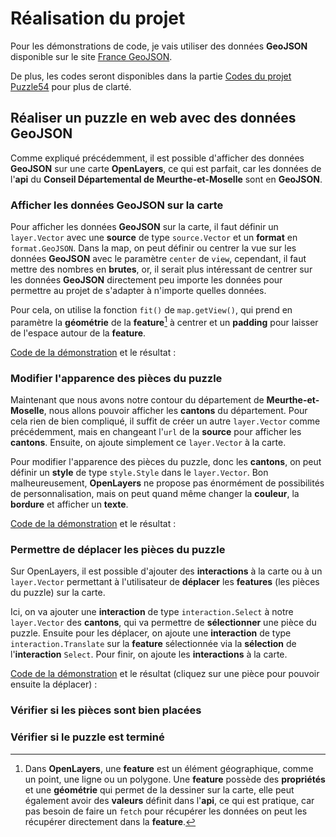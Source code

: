 <script setup>
import CustomContainer from '/components/CustomContainer.vue';
import OpenlayersDemoGeojson from '/components/OpenlayersDemoGeojson.vue';
import OpenlayersDemoStyle from '/components/OpenlayersDemoStyle.vue';
import OpenlayersDemoInteraction from '/components/OpenlayersDemoInteraction.vue';
</script>

# Réalisation du projet

<custom-container type="info">
<p>
Pour les démonstrations de code, je vais utiliser des données <b>GeoJSON</b> disponible sur le site <a href="https://france-geojson.gregoiredavid.fr">France GeoJSON</a>.
</p>
<p>
De plus, les codes seront disponibles dans la partie <a href="/codes/puzzle54">Codes du projet Puzzle54</a> pour plus de clarté.
</p>
</custom-container>

## Réaliser un puzzle en web avec des données GeoJSON

Comme expliqué précédemment, il est possible d'afficher des données **GeoJSON** sur une carte **OpenLayers**, ce qui est parfait, 
car les données de l'**api** du **Conseil Départemental de Meurthe-et-Moselle** sont en **GeoJSON**.

### Afficher les données GeoJSON sur la carte

Pour afficher les données **GeoJSON** sur la carte, il faut définir un `layer.Vector` avec une **source** de type `source.Vector` et un **format** en `format.GeoJSON`.
Dans la map, on peut définir ou centrer la vue sur les données **GeoJSON** avec le paramètre `center` de `view`, cependant, il faut mettre des nombres en **brutes**, 
or, il serait plus intéressant de centrer sur les données **GeoJSON** directement peu importe les données pour permettre au projet de s'adapter à n'importe quelles données.

Pour cela, on utilise la fonction `fit()` de `map.getView()`, 
qui prend en paramètre la **géométrie** de la **feature**[^1] à centrer et un **padding** pour laisser de l'espace autour de la **feature**.

[Code de la démonstration](/codes/puzzle54#afficher-les-donnees-geojson-sur-la-carte) et le résultat :

<openlayers-demo-geojson />

### Modifier l'apparence des pièces du puzzle

Maintenant que nous avons notre contour du département de **Meurthe-et-Moselle**, nous allons pouvoir afficher les **cantons** du département.
Pour cela rien de bien compliqué, il suffit de créer un autre `layer.Vector` comme précédemment, mais en changeant l'`url` de la **source** pour afficher les **cantons**.
Ensuite, on ajoute simplement ce `layer.Vector` à la carte.

Pour modifier l'apparence des pièces du puzzle, donc les **cantons**, on peut définir un **style** de type `style.Style` dans le `layer.Vector`.
Bon malheureusement, **OpenLayers** ne propose pas énormément de possibilités de personnalisation, mais on peut quand même changer la **couleur**, la **bordure** et afficher un **texte**.

[Code de la démonstration](/codes/puzzle54#modifier-l-apparence-des-pieces-du-puzzle) et le résultat :

<openlayers-demo-style />

### Permettre de déplacer les pièces du puzzle

Sur OpenLayers, il est possible d'ajouter des **interactions** à la carte ou à un `layer.Vector`
permettant à l'utilisateur de **déplacer** les **features** (les pièces du puzzle) sur la carte.

Ici, on va ajouter une **interaction** de type `interaction.Select` à notre `layer.Vector` des **cantons**,
qui va permettre de **sélectionner** une pièce du puzzle.
Ensuite pour les déplacer, on ajoute une **interaction** de type `interaction.Translate` sur la **feature** sélectionnée
via la **sélection** de l'**interaction** `Select`.
Pour finir, on ajoute les **interactions** à la carte.

[Code de la démonstration](/codes/puzzle54#permettre-de-deplacer-les-pieces-du-puzzle) 
et le résultat (cliquez sur une pièce pour pouvoir ensuite la déplacer) :

<openlayers-demo-interaction />

### Vérifier si les pièces sont bien placées

### Vérifier si le puzzle est terminé

[^1]: Dans **OpenLayers**, une **feature** est un élément géographique, comme un point, une ligne ou un polygone.
Une **feature** possède des **propriétés** et une **géométrie** qui permet de la dessiner sur la carte, 
elle peut également avoir des **valeurs** définit dans l'**api**, ce qui est pratique, 
car pas besoin de faire un `fetch` pour récupérer les données on peut les récupérer directement dans la **feature**.
